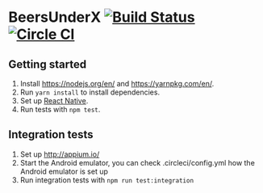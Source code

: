 # BeersUnderX [![Build Status](https://travis-ci.com/myrjola/beersunderx.svg?token=KHU5jpVYXyXbWhN3y83W&branch=master)](https://travis-ci.com/myrjola/beersunderx) [![Circle CI](https://circleci.com/gh/myrjola/beersunderx/tree/master.svg?style=shield&circle-token=24a0c268702e9277c48e0970a7fca373d9fb2447)](https://circleci.com/gh/myrjola/beersunderx)

## Getting started ##

1. Install https://nodejs.org/en/ and https://yarnpkg.com/en/.
2. Run `yarn install` to install dependencies.
3. Set up [React Native](https://facebook.github.io/react-native/docs/getting-started.html).
4. Run tests with `npm test`.

## Integration tests ##

1. Set up http://appium.io/
2. Start the Android emulator, you can check .circleci/config.yml how the
   Android emulator is set up
3. Run integration tests with `npm run test:integration`
